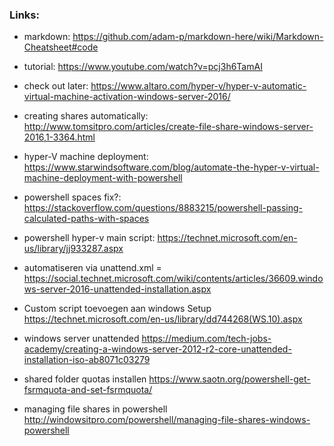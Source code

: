 ### Links:
- markdown: https://github.com/adam-p/markdown-here/wiki/Markdown-Cheatsheet#code

- tutorial: https://www.youtube.com/watch?v=pcj3h6TamAI

- check out later: https://www.altaro.com/hyper-v/hyper-v-automatic-virtual-machine-activation-windows-server-2016/

- creating shares automatically: http://www.tomsitpro.com/articles/create-file-share-windows-server-2016,1-3364.html

- hyper-V machine deployment: https://www.starwindsoftware.com/blog/automate-the-hyper-v-virtual-machine-deployment-with-powershell

- powershell spaces fix?: https://stackoverflow.com/questions/8883215/powershell-passing-calculated-paths-with-spaces

- powershell hyper-v main script: https://technet.microsoft.com/en-us/library/jj933287.aspx

- automatiseren via unattend.xml = https://social.technet.microsoft.com/wiki/contents/articles/36609.windows-server-2016-unattended-installation.aspx

- Custom script toevoegen aan windows Setup https://technet.microsoft.com/en-us/library/dd744268(WS.10).aspx

- windows server unattended https://medium.com/tech-jobs-academy/creating-a-windows-server-2012-r2-core-unattended-installation-iso-ab8071c03279

- shared folder quotas installen https://www.saotn.org/powershell-get-fsrmquota-and-set-fsrmquota/ 

- managing file shares in powershell http://windowsitpro.com/powershell/managing-file-shares-windows-powershell
